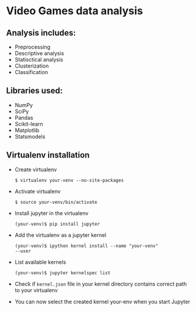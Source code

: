 # Video Games data analysis
## Analysis includes:
* Preprocessing
* Descriptive analysis
* Statisctical analysis
* Clusterization
* Classification 

## Libraries used:
* NumPy
* SciPy
* Pandas
* Scikit-learn
* Matplotlib
* Statsmodels

## Virtualenv installation
* Create virtualenv

  <code>$ virtualenv your-venv --no-site-packages</code>

* Activate virtualenv

  <code>$ source your-venv/bin/activate</code>

* Install jupyter in the virtualenv

  <code>(your-venv)$ pip install jupyter</code>

* Add the virtualenv as a jupyter kernel

  <code>(your-venv)$ ipython kernel install --name "your-venv" --user</code>
  
* List available kernels

  <code>(your-venv)$ jupyter kernelspec list</code>
 
* Check if <code>kernel.json</code> file in your kernel directory contains correct path to your virtualenv
 
* You can now select the created kernel your-env when you start Jupyter
